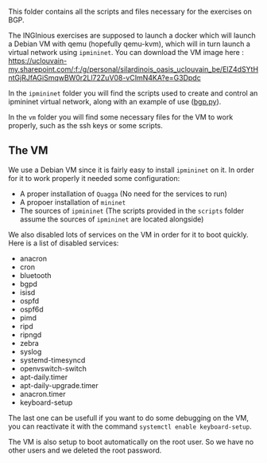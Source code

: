 This folder contains all the scripts and files necessary for the exercises on
BGP.

The INGInious exercises are supposed to launch a docker which will launch a 
Debian VM with qemu (hopefully qemu-kvm), which will in turn launch a 
virtual network using `ipmininet`. You can download the VM image here :
https://uclouvain-my.sharepoint.com/:f:/g/personal/silardinois_oasis_uclouvain_be/ElZ4dSYtHntGjRJfAGiSmqwBW0r2Ll72ZuV08-vCImN4KA?e=G3Dpdc

In the `ipmininet` folder you will find the scripts used to create and control
an ipmininet virtual network, along with an example of use ([bgp.py](ipmininet/bgp.py)).

In the `vm` folder you will find some necessary files for the VM to work 
properly, such as the ssh keys or some scripts.

## The VM

We use a Debian VM since it is fairly easy to install `ipmininet` on it.
In order for it to work properly it needed some configuration:

- A proper installation of `Quagga` (No need for the services to run)
- A propoer installation of `mininet`
- The sources of `ipmininet` (The scripts provided in the `scripts` folder
	assume the sources of `ipmininet` are located alongside)

We also disabled lots of services on the VM in order for it to boot quickly.
Here is a list of disabled services:

- anacron
- cron
- bluetooth
- bgpd
- isisd
- ospfd
- ospf6d
- pimd
- ripd
- ripngd
- zebra
- syslog
- systemd-timesyncd
- openvswitch-switch
- apt-daily.timer
- apt-daily-upgrade.timer
- anacron.timer
- keyboard-setup

The last one can be usefull if you want to do some debugging on the VM,
you can reactivate it with the command `systemctl enable keyboard-setup`.

The VM is also setup to boot automatically on the root user. So we have no
other users and we deleted the root password.